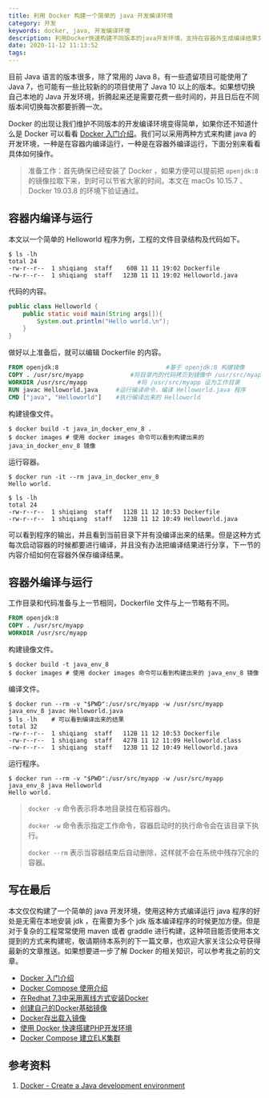 ```yaml
---
title: 利用 Docker 构建一个简单的 java 开发编译环境
category: 开发
keywords: docker, java, 开发编译环境
description: 利用Docker快速构建不同版本的java开发环境，支持在容器外生成编译结果文件。
date: 2020-11-12 11:13:52
tags:
---
```



目前 Java 语言的版本很多，除了常用的 Java 8，有一些遗留项目可能使用了 Java 7，也可能有一些比较新的的项目使用了 Java 10 以上的版本。如果想切换自己本地的 Java 开发环境，折腾起来还是需要花费一些时间的，并且日后在不同版本间切换每次都要折腾一次。

Docker 的出现让我们维护不同版本的开发编译环境变得简单，如果你还不知道什么是 Docker 可以看看 [Docker 入门介绍](http://www.edulinks.cn/2018/06/20/20180620-docker-overview/)。我们可以采用两种方式来构建 java 的开发环境，一种是在容器内编译运行，一种是在容器外编译运行，下面分别来看看具体如何操作。

>  准备工作：首先确保已经安装了 Docker ，如果方便可以提前把 `openjdk:8` 的镜像拉取下来，到时可以节省大家的时间。本文在 macOs 10.15.7 、Docker 19.03.8 的环境下验证通过。

## 容器内编译与运行

本文以一个简单的 Helloworld 程序为例，工程的文件目录结构及代码如下。

```shell
$ ls -lh
total 24
-rw-r--r--  1 shiqiang  staff    60B 11 11 19:02 Dockerfile
-rw-r--r--  1 shiqiang  staff   123B 11 11 19:02 Helloworld.java
```

代码的内容。

```java
public class Helloworld {
    public static void main(String args[]){
        System.out.println("Hello world.\n");
    }
}
```

做好以上准备后，就可以编辑 Dockerfile 的内容。

```dockerfile
FROM openjdk:8  							#基于 openjdk:8 构建镜像
COPY . /usr/src/myapp  			  #将目录内的代码拷贝到镜像中 /usr/src/myapp 的位置
WORKDIR /usr/src/myapp  			#将 /usr/src/myapp 设为工作目录
RUN javac Helloworld.java  	  #运行编译命令，编译 Helloworld.java 程序
CMD ["java", "Helloworld"]    #执行编译出来的 Helloworld
```

构建镜像文件。

```shell
$ docker build -t java_in_docker_env_8 . 
$ docker images # 使用 docker images 命令可以看到构建出来的 java_in_docker_env_8 镜像
```

运行容器。

```shell
$ docker run -it --rm java_in_docker_env_8
Hello world.

$ ls -lh                                  
total 24
-rw-r--r--  1 shiqiang  staff   112B 11 12 10:53 Dockerfile
-rw-r--r--  1 shiqiang  staff   123B 11 12 10:49 Helloworld.java
```

可以看到程序的输出，并且看到当前目录下并有没编译出来的结果。但是这种方式每次启动容器的时候都要进行编译，并且没有办法把编译结果进行分享，下一节的内容介绍如何在容器外保存编译结果。

## 容器外编译与运行

工作目录和代码准备与上一节相同，Dockerfile 文件与上一节略有不同。

```dockerfile
FROM openjdk:8
COPY . /usr/src/myapp
WORKDIR /usr/src/myapp
```

构建镜像文件。

```shell
$ docker build -t java_env_8
$ docker images # 使用 docker images 命令可以看到构建出来的 java_env_8 镜像
```

编译文件。

```shell
$ docker run --rm -v "$PWD":/usr/src/myapp -w /usr/src/myapp java_env_8 javac Helloworld.java
$ ls -lh	# 可以看到编译出来的结果
total 32
-rw-r--r--  1 shiqiang  staff   112B 11 12 10:53 Dockerfile
-rw-r--r--  1 shiqiang  staff   427B 11 12 11:09 Helloworld.class
-rw-r--r--  1 shiqiang  staff   123B 11 12 10:49 Helloworld.java
```

运行程序。

```shell
$ docker run --rm -v "$PWD":/usr/src/myapp -w /usr/src/myapp java_env_8 java Helloworld      
Hello world.
```

> `docker -v` 命令表示将本地目录挂在稻容器内。
>
> `docker -w` 命令表示指定工作命令，容器启动时的执行命令会在该目录下执行。
>
> `docker --rm` 表示当容器结束后自动删除，这样就不会在系统中残存冗余的容器。

## 写在最后

本文仅仅构建了一个简单的 java 开发环境，使用这种方式编译运行 java 程序的好处是无需在本地安装 jdk ，在需要为多个 jdk 版本编译程序的时候更加方便。但是对于复杂的工程常常使用 maven 或者 graddle 进行构建，这种项目能否使用本文提到的方式来构建呢，敬请期待本系列的下一篇文章，也欢迎大家关注公众号获得最新的文章推送。如果想要进一步了解 Docker 的相关知识，可以参考我之前的文章。

* [Docker 入门介绍](http://www.edulinks.cn/2018/06/20/20180620-docker-overview/)
* [Docker Compose 使用介绍](http://www.edulinks.cn/2020/04/15/20200415-docker-compose/)
* [在Redhat 7.3中采用离线方式安装Docker](http://www.edulinks.cn/2018/07/11/20180711-install-docker-ce-in-redhat-73/)
* [创建自己的Docker基础镜像](http://www.edulinks.cn/2018/06/27/20180627-make-your-own-base-docker-image/)
* [Docker存出载入镜像](http://www.edulinks.cn/2018/07/16/20180716-docker-save-load-image/)
* [使用 Docker 快速搭建PHP开发环境](http://www.edulinks.cn/2020/04/17/20200415-qucik-lnmp-dev-environment/)
* [Docker Compose 建立ELK集群](http://www.edulinks.cn/2020/01/15/20200115-docker-compose-elk-cluster/)

## 参考资料

1. [Docker - Create a Java development environment](https://childofcode.com/docker-create-a-java-development-environment/)

